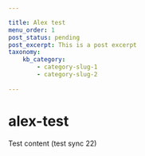 ```yaml
---

title: Alex test
menu_order: 1
post_status: pending
post_excerpt: This is a post excerpt
taxonomy:
    kb_category:
        - category-slug-1
        - category-slug-2 
        
---
```


# alex-test

Test content (test sync 22)
